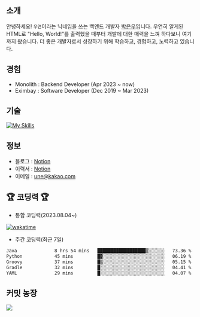 ## 소개
안녕하세요! `우연`이라는 닉네임을 쓰는 백엔드 개발자 [박은우](https://dev-wooyeon.github.io/quiz-app/)입니다. 우연히 알게된 HTML로 "Hello, World!"를 출력했을 때부터 개발에 대한 매력을 느껴 하다보니 여기까지 왔습니다. 더 좋은 개발자로서 성장하기 위해 학습하고, 경험하고, 노력하고 있습니다.


## 경험
- Monolith : Backend Developer (Apr 2023 ~ now)
- Eximbay  : Software Developer (Dec 2019 ~ Mar 2023)

## 기술
[![My Skills](https://skillicons.dev/icons?i=java,spring,mysql,mongo,linux,aws,grafana)](https://skillicons.dev)

## 정보
- 블로그 : [Notion](https://notion-blog-ieunune.vercel.app)
- 이력서 : [Notion](https://ieunune.notion.site/1b27443f2ea08016b614ef5b59e8f1c0?pvs=4)
- 이메일 : une@kakao.com

## 🏆 코딩력 🏆 
- 통합 코딩력(2023.08.04~)

[![wakatime](https://wakatime.com/badge/user/099dd627-fdab-4072-b87a-fa91c7a76d8d.svg?style=for-the-badge)](https://wakatime.com/@099dd627-fdab-4072-b87a-fa91c7a76d8d)

- 주간 코딩력(최근 7일)

<!--START_SECTION:waka-->

```txt
Java              8 hrs 54 mins   ██████████████████▒░░░░░░   73.36 %
Python            45 mins         █▓░░░░░░░░░░░░░░░░░░░░░░░   06.19 %
Groovy            37 mins         █▒░░░░░░░░░░░░░░░░░░░░░░░   05.15 %
Gradle            32 mins         █░░░░░░░░░░░░░░░░░░░░░░░░   04.41 %
YAML              29 mins         █░░░░░░░░░░░░░░░░░░░░░░░░   04.07 %
```

<!--END_SECTION:waka-->

<!-- ![](./profile-3d-contrib/profile-night-view.svg)-->

## 커밋 농장
<a href="https://github.com/devxb/gitanimals">
  <img src="https://render.gitanimals.org/farms/dev-wooyeon"/>
</a>
